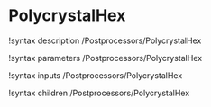 <!-- MOOSE Documentation Stub: Remove this when content is added. -->

# PolycrystalHex
!syntax description /Postprocessors/PolycrystalHex

!syntax parameters /Postprocessors/PolycrystalHex

!syntax inputs /Postprocessors/PolycrystalHex

!syntax children /Postprocessors/PolycrystalHex
